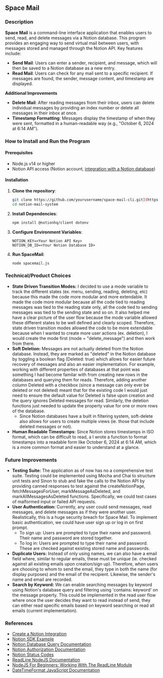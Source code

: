## Space Mail

### Description

**Space Mail** is a command-line interface application that enables users to send, read, and delete messages via a Notion database. This program provides an engaging way to send virtual mail between users, with messages stored and managed through the Notion API. Key features include:

- **Send Mail**: Users can enter a sender, recipient, and message, which will then be saved to a Notion database as a new entry.
- **Read Mail**: Users can check for any mail sent to a specific recipient. If messages are found, the sender, message content, and timestamp are displayed.

**Additional Improvements**
- **Delete Mail**: After reading messages from their inbox, users can delete individual messages by providing an index number or delete all messages in their inbox at once.
- **Timestamp Formatting**: Messages display the timestamp of when they were sent, formatted in a human-readable way (e.g., "October 6, 2024 at 6:14 AM").

### How to Install and Run the Program

#### Prerequisites

- Node.js v14 or higher
- Notion API access (Notion account, [integration with a Notion database](https://developers.notion.com/docs/create-a-notion-integration#getting-started))

#### Installation

1. **Clone the repository**:
   ```bash
   git clone https://github.com/yourusername/space-mail-cli.git](https://github.com/amyxu-08/notion-mail-system.git
   cd notion-mail-system
2. **Install Dependencies**:
   ```bash
   npm install @notionhq/client dotenv
3. **Configure Environment Variables**:
   ```plaintext
   NOTION_KEY=<Your Notion API Key>
   NOTION_DB_ID=<Your Notion Database ID>
3. **Run SpaceMail**:
   ```bash
   node spacemail.js

### Technical/Product Choices
- **State Driven Transition Modes:** I decided to use a mode variable to track the different states (ex. menu, sending, reading, deleting, etc) because this made the code more modular and more extendable. It made the code more modular because all the code tied to reading messages was tied to the reading state only, all the code tied to sending messages was tied to the sending state and so on. It also helped me have a clear picture of the user flow because the mode variable allowed these different states to be well defined and clearly scoped. Therefore, state driven transition modes allowed the code to be more extendable because when I wanted to create more user actions (ex. deletion), I would create the mode first (mode = "delete_message") and then work from there. 
- **Soft Deletion:** Messages are not actually deleted from the Notion database. Instead, they are marked as "deleted" in the Notion database by toggling a boolean flag (Deleted: true) which allows for easier future recovery of messages and also an easier implementation. For example, working with different properties of databases at that point was something I had become familar with from creating new rows in the databases and querying them for reads. Therefore, adding another column Deleted with a checkbox (since a message can only ever be deleted or not deleted) meant that for the existing code I would just need to ensure the default value for Deleted is false upon creation and the query ignores Deleted messages for read. Similarly, the deletion functions just needed to update the property value for one or more rows of the database.
  - Since Notion databases have a built in filtering system, soft-delete also allows for users to create multiple views (ie. those that include deleted messages or not).
- **Human Readable Timestamps:** Since Notion stores timestamps in ISO format, which can be difficult to read, a I wrote a function to format timestamps into a readable form like October 6, 2024 at 6:14 AM, which is a more common format and easier to understand at a glance.


### Future Improvements
- **Testing Suite:** The application as of now has no a comprehensive test suite. Testing could be implemented using Mocha and Chai to structure unit tests and Sinon to stub and fake the calls to the Notion API by providing canned responses to test against the createNotionPage, fetchMessagesForUser, markMessageAsDeleted, and markAllMessagesAsDeleted functions. Specifically, we could test cases of malformed input or failed API requests.
- **User Authentication:** Currently, any user could send messages, read messages, and delete messages as if they were another user. Realistically, this is a huge security breach for Space Mail. To implement basic authentication, we could have user sign up or log in on first prompt.
   - To sign up: Users are prompted to type their name and password. Their name and password are stored together. 
   - To log in: Users are prompted to type their name and password. These are checked against existing stored name and passwords.
- **Duplicate Users:** Instead of only using names, we can also have a email field where, similar to regular emails, these must be unique (ie. checked against all existing emails upon creation/sign up). Therefore, when users are choosing to whom to send the email, they type in both the name (for display purposes) and the email of the recipient. Likewise, the sender's name and email are recorded.
- **Search by Keyword:** We can enable searching messages by keyword using Notion's database query and filtering using 'contains: keyword' on the message property. This could be implemented in the read user flow where once the user decides they want to read instead of send, they can either read specific emails based on keyword searching or read all emails (current implementation). 

### References
- [Create a Notion Integration](https://developers.notion.com/docs/create-a-notion-integration)
- [Notion SDK Example](https://github.com/makenotion/notion-sdk-js/blob/main/examples/web-form-with-express/server.js)
- [Notion Database Query Documentation](https://developers.notion.com/reference/post-database-query)
- [Notion Authorization Documentation](https://developers.notion.com/docs/authorization)
- [Notion Status Codes](https://developers.notion.com/reference/status-codes)
- [ReadLine NodeJS Documentation](https://nodejs.org/api/readline.html)
- [NodeJS For Beginners: Working With The ReadLine Module](https://www.youtube.com/watch?v=vU6OTnhj3wM)
- [DateTimeFormat JavaScript Documentation](https://developer.mozilla.org/en-US/docs/Web/JavaScript/Reference/Global_Objects/Intl/DateTimeFormat)



